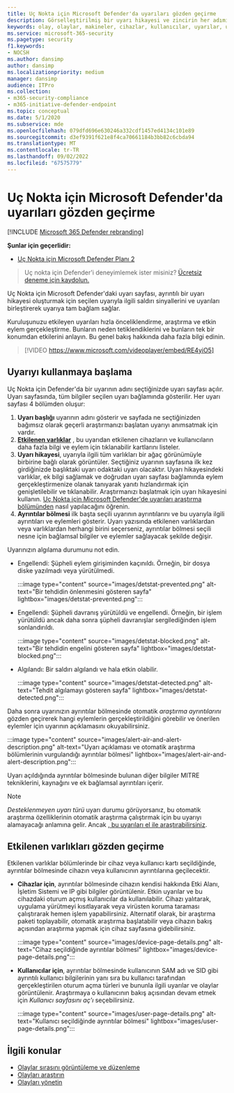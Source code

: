 ```yaml
---
title: Uç Nokta için Microsoft Defender'da uyarıları gözden geçirme
description: Görselleştirilmiş bir uyarı hikayesi ve zincirin her adımına ilişkin ayrıntılar da dahil olmak üzere uyarı bilgilerini gözden geçirin.
keywords: olay, olaylar, makineler, cihazlar, kullanıcılar, uyarılar, uyarı, araştırma, grafik, kanıt
ms.service: microsoft-365-security
ms.pagetype: security
f1.keywords:
- NOCSH
ms.author: dansimp
author: dansimp
ms.localizationpriority: medium
manager: dansimp
audience: ITPro
ms.collection:
- m365-security-compliance
- m365-initiative-defender-endpoint
ms.topic: conceptual
ms.date: 5/1/2020
ms.subservice: mde
ms.openlocfilehash: 079dfd696e630246a332cdf1457ed4134c101e89
ms.sourcegitcommit: d3ef9391f621e8f4ca70661184b3bb82c6cbda94
ms.translationtype: MT
ms.contentlocale: tr-TR
ms.lasthandoff: 09/02/2022
ms.locfileid: "67575779"
---
```

# <a name="review-alerts-in-microsoft-defender-for-endpoint"></a>Uç Nokta için Microsoft Defender'da uyarıları gözden geçirme

[!INCLUDE [Microsoft 365 Defender rebranding](../../includes/microsoft-defender.md)]


**Şunlar için geçerlidir:**
- [Uç Nokta için Microsoft Defender Planı 2](https://go.microsoft.com/fwlink/p/?linkid=2154037)

> Uç nokta için Defender'i deneyimlemek ister misiniz? [Ücretsiz deneme için kaydolun.](https://signup.microsoft.com/create-account/signup?products=7f379fee-c4f9-4278-b0a1-e4c8c2fcdf7e&ru=https://aka.ms/MDEp2OpenTrial?ocid=docs-wdatp-managealerts-abovefoldlink)

Uç Nokta için Microsoft Defender'daki uyarı sayfası, ayrıntılı bir uyarı hikayesi oluşturmak için seçilen uyarıyla ilgili saldırı sinyallerini ve uyarıları birleştirerek uyarıya tam bağlam sağlar.

Kuruluşunuzu etkileyen uyarıları hızla önceliklendirme, araştırma ve etkin eylem gerçekleştirme. Bunların neden tetiklendiklerini ve bunların tek bir konumdan etkilerini anlayın. Bu genel bakış hakkında daha fazla bilgi edinin.

> [!VIDEO https://www.microsoft.com/videoplayer/embed/RE4yiO5]

## <a name="getting-started-with-an-alert"></a>Uyarıyı kullanmaya başlama

Uç Nokta için Defender'da bir uyarının adını seçtiğinizde uyarı sayfası açılır. Uyarı sayfasında, tüm bilgiler seçilen uyarı bağlamında gösterilir. Her uyarı sayfası 4 bölümden oluşur:

1. **Uyarı başlığı** uyarının adını gösterir ve sayfada ne seçtiğinizden bağımsız olarak geçerli araştırmanızı başlatan uyarıyı anımsatmak için vardır.
2. [**Etkilenen varlıklar**](#review-affected-assets) , bu uyarıdan etkilenen cihazların ve kullanıcıların daha fazla bilgi ve eylem için tıklanabilir kartlarını listeler.
3. **Uyarı hikayesi**, uyarıyla ilgili tüm varlıkları bir ağaç görünümüyle birbirine bağlı olarak görüntüler. Seçtiğiniz uyarının sayfasına ilk kez girdiğinizde başlıktaki uyarı odaktaki uyarı olacaktır. Uyarı hikayesindeki varlıklar, ek bilgi sağlamak ve doğrudan uyarı sayfası bağlamında eylem gerçekleştirmenize olanak tanıyarak yanıtı hızlandırmak için genişletilebilir ve tıklanabilir. Araştırmanızı başlatmak için uyarı hikayesini kullanın. [Uç Nokta için Microsoft Defender'de uyarıları araştırma bölümünden](/microsoft-365/security/defender-endpoint/investigate-alerts) nasıl yapılacağını öğrenin.
4. **Ayrıntılar bölmesi** ilk başta seçili uyarının ayrıntılarını ve bu uyarıyla ilgili ayrıntıları ve eylemleri gösterir. Uyarı yazısında etkilenen varlıklardan veya varlıklardan herhangi birini seçerseniz, ayrıntılar bölmesi seçili nesne için bağlamsal bilgiler ve eylemler sağlayacak şekilde değişir.

Uyarınızın algılama durumunu not edin.

- Engellendi: Şüpheli eylem girişiminden kaçınıldı. Örneğin, bir dosya diske yazılmadı veya yürütülmedi.

  :::image type="content" source="images/detstat-prevented.png" alt-text="Bir tehdidin önlenmesini gösteren sayfa" lightbox="images/detstat-prevented.png":::

- Engellendi: Şüpheli davranış yürütüldü ve engellendi. Örneğin, bir işlem yürütüldü ancak daha sonra şüpheli davranışlar sergilediğinden işlem sonlandırıldı.

  :::image type="content" source="images/detstat-blocked.png" alt-text="Bir tehdidin engelini gösteren sayfa" lightbox="images/detstat-blocked.png":::

- Algılandı: Bir saldırı algılandı ve hala etkin olabilir.

  :::image type="content" source="images/detstat-detected.png" alt-text="Tehdit algılamayı gösteren sayfa" lightbox="images/detstat-detected.png":::

Daha sonra uyarınızın ayrıntılar bölmesinde otomatik *araştırma ayrıntılarını* gözden geçirerek hangi eylemlerin gerçekleştirildiğini görebilir ve önerilen eylemler için uyarının açıklamasını okuyabilirsiniz.

:::image type="content" source="images/alert-air-and-alert-description.png" alt-text="Uyarı açıklaması ve otomatik araştırma bölümlerinin vurgulandığı ayrıntılar bölmesi" lightbox="images/alert-air-and-alert-description.png":::

Uyarı açıldığında ayrıntılar bölmesinde bulunan diğer bilgiler MITRE tekniklerini, kaynağını ve ek bağlamsal ayrıntıları içerir.

> [!NOTE]
> *Desteklenmeyen uyarı türü* uyarı durumu görüyorsanız, bu otomatik araştırma özelliklerinin otomatik araştırma çalıştırmak için bu uyarıyı alamayacağı anlamına gelir. Ancak [, bu uyarıları el ile araştırabilirsiniz](../defender/investigate-incidents.md#alerts).

## <a name="review-affected-assets"></a>Etkilenen varlıkları gözden geçirme

Etkilenen varlıklar bölümlerinde bir cihaz veya kullanıcı kartı seçildiğinde, ayrıntılar bölmesinde cihazın veya kullanıcının ayrıntılarına geçilecektir.

- **Cihazlar için**, ayrıntılar bölmesinde cihazın kendisi hakkında Etki Alanı, İşletim Sistemi ve IP gibi bilgiler görüntülenir. Etkin uyarılar ve bu cihazdaki oturum açmış kullanıcılar da kullanılabilir. Cihazı yalıtarak, uygulama yürütmeyi kısıtlayarak veya virüsten koruma taraması çalıştırarak hemen işlem yapabilirsiniz. Alternatif olarak, bir araştırma paketi toplayabilir, otomatik araştırma başlatabilir veya cihazın bakış açısından araştırma yapmak için cihaz sayfasına gidebilirsiniz.

   :::image type="content" source="images/device-page-details.png" alt-text="Cihaz seçildiğinde ayrıntılar bölmesi" lightbox="images/device-page-details.png":::

- **Kullanıcılar için**, ayrıntılar bölmesinde kullanıcının SAM adı ve SID gibi ayrıntılı kullanıcı bilgilerinin yanı sıra bu kullanıcı tarafından gerçekleştirilen oturum açma türleri ve bununla ilgili uyarılar ve olaylar görüntülenir. Araştırmaya o kullanıcının bakış açısından devam etmek için *Kullanıcı sayfasını aç'ı* seçebilirsiniz.

   :::image type="content" source="images/user-page-details.png" alt-text="Kullanıcı seçildiğinde ayrıntılar bölmesi" lightbox="images/user-page-details.png":::

## <a name="related-topics"></a>İlgili konular

- [Olaylar sırasını görüntüleme ve düzenleme](view-incidents-queue.md)
- [Olayları araştırın](investigate-incidents.md)
- [Olayları yönetin](manage-incidents.md)
